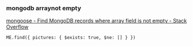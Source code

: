 ###  mongodb arraynot empty


[mongoose - Find MongoDB records where array field is not empty - Stack Overflow](https://stackoverflow.com/questions/14789684/find-mongodb-records-where-array-field-is-not-empty "mongoose - Find MongoDB records where array field is not empty - Stack Overflow")


 

```
ME.find({ pictures: { $exists: true, $ne: [] } })

```
